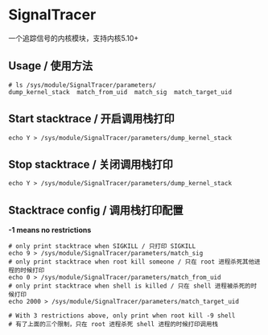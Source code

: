 # SignalTracer

一个追踪信号的内核模块，支持内核5.10+

## Usage / 使用方法

```
# ls /sys/module/SignalTracer/parameters/
dump_kernel_stack  match_from_uid  match_sig  match_target_uid
```

## Start stacktrace / 开启调用栈打印

`echo Y > /sys/module/SignalTracer/parameters/dump_kernel_stack`

## Stop stacktrace / 关闭调用栈打印

`echo Y > /sys/module/SignalTracer/parameters/dump_kernel_stack`

## Stacktrace config / 调用栈打印配置

**-1 means no restrictions**

```
# only print stacktrace when SIGKILL / 只打印 SIGKILL
echo 9 > /sys/module/SignalTracer/parameters/match_sig
# only print stacktrace when root kill someone / 只在 root 进程杀死其他进程的时候打印
echo 0 > /sys/module/SignalTracer/parameters/match_from_uid
# only print stacktrace when shell is killed / 只在 shell 进程被杀死的时候打印
echo 2000 > /sys/module/SignalTracer/parameters/match_target_uid

# With 3 restrictions above, only print when root kill -9 shell
# 有了上面的三个限制，只在 root 进程杀死 shell 进程的时候打印调用栈
```
